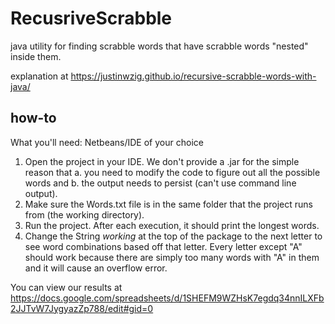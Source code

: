 # RecusriveScrabble
java utility for finding scrabble words that have scrabble words "nested" inside them.

explanation at https://justinwzig.github.io/recursive-scrabble-words-with-java/

## how-to
What you'll need:
Netbeans/IDE of your choice

1. Open the project in your IDE. We don't provide a .jar for the simple reason that a. you need to modify the code to figure out all the possible words and b. the output needs to persist (can't use command line output).
2. Make sure the Words.txt file is in the same folder that the project runs from (the working directory).
3. Run the project. After each execution, it should print the longest words.
4. Change the String _working_ at the top of the package to the next letter to see word combinations based off that letter. Every letter except "A" should work because there are simply too many words with "A" in them and it will cause an overflow error. 

You can view our results at https://docs.google.com/spreadsheets/d/1SHEFM9WZHsK7egdq34nnILXFb2JJTvW7JygyazZp788/edit#gid=0
